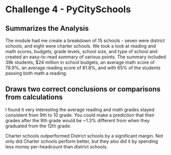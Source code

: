 # Challenge 4 - PyCitySchools

## Summarizes the Analysis
The module had me create a breakdown of 15 schools - seven were district schools, and eight were charter schools. We took a look at reading and math scores, budgets, grade levels, school size, and type of school and created an easy-to-read summary of various points. The summary included 39k students, $24 million in school budgets, an average math score of 78.9%, an average reading score of 81.8%, and with 65% of the students passing both math a reading. 

## Draws two correct conclusions or comparisons from calculations
I found it very interesting the average reading and math grades stayed consistent from 9th to 10 grade. You could make a prediction that their grades after the 9th grade would be ~1.3% different from when they graduated from the 12th grade.

Charter schools outperformed District schools by a significant margin. Not only did Charter schools perform better, but they also did it by spending less money per-headcount than district schools. 
